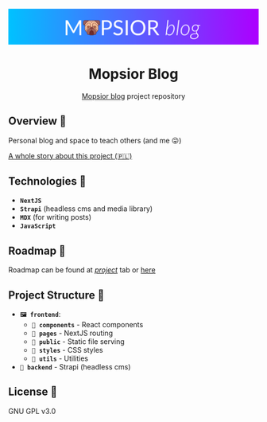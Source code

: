 ![banner](https://github.com/Mopsior/blog/blob/main/frontend/public/blog%20banner.png)

<div align="center">
    <h1>Mopsior Blog</h1>
    <p><a href="https://blog.mopsior.pl">Mopsior blog</a> project repository</p>
</div>

## Overview 👀

Personal blog and space to teach others (and me 😜)

[A whole story about this project (🇵🇱)](https://blog.mopsior.pl/articles/blog-history) 

## Technologies 🔧

- **`NextJS`**
- **`Strapi`** (headless cms and media library)
- **`MDX`** (for writing posts)
- **`JavaScript`**

## Roadmap 🚗

Roadmap can be found at [*project*](https://github.com/Mopsior/blog/projects?type=beta) tab or [here](https://github.com/users/Mopsior/projects/2/views/1)

## Project Structure 📁
- **`🖼️ frontend`**:
    - **`📁 components`** - React components
    - **`📁 pages`** - NextJS routing
    - **`📁 public`** - Static file serving
    - **`📁 styles`** - CSS styles
    - **`📁 utils`** - Utilities
- **`📨 backend`** - Strapi (headless cms)

## License 📝

GNU GPL v3.0